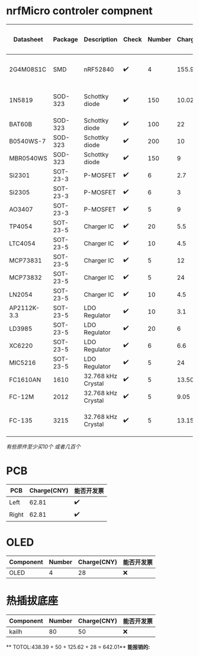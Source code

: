 # nrfMicro controler compnent
| Datasheet   | Package  | Description        | Check | Number | Charge(CNY) | 能否开发票 |
|-------------|----------|--------------------|-------|--------|-------------|------------|
| 2G4M08S1C   | SMD      | nRF52840           | ✔️     | 4      | 155.94      | ✔️(申请中)  |
| 1N5819      | SOD-323  | Schottky diode     | ✔️     | 150    | 10.02       | ✔️(申请中)  |
| BAT60B      | SOD-323  | Schottky diode     | ✔️     | 100    | 22          | ❌         |
| B0540WS-7   | SOD-323  | Schottky diode     | ✔️     | 200    | 10          | ✔️          |
| MBR0540WS   | SOD-323  | Schottky diode     | ✔️     | 150    | 9           | ✔️          |
| Si2301      | SOT-23-3 | P-MOSFET           | ✔️     | 6      | 2.7         |
| Si2305      | SOT-23-3 | P-MOSFET           | ✔️     | 6      | 3           |
| AO3407      | SOT-23-3 | P-MOSFET           | ✔️     | 5      | 9           |
| TP4054      | SOT-23-5 | Charger IC         | ✔️     | 20     | 5.5         |
| LTC4054     | SOT-23-5 | Charger IC         | ✔️     | 10     | 4.5         |
| MCP73831    | SOT-23-5 | Charger IC         | ✔️     | 5      | 12          |
| MCP73832    | SOT-23-5 | Charger IC         | ✔️     | 5      | 24          |
| LN2054      | SOT-23-5 | Charger IC         | ✔️     | 10     | 4.5         |
| AP2112K-3.3 | SOT-23-5 | LDO Regulator      | ✔️     | 10     | 3.1         |
| LD3985      | SOT-23-5 | LDO Regulator      | ✔️     | 20     | 6           |
| XC6220      | SOT-23-5 | LDO Regulator      | ✔️     | 6      | 6.6         |
| MIC5216     | SOT-23-5 | LDO Regulator      | ✔️     | 5      | 24          |
| FC1610AN    | 1610     | 32.768 kHz Crystal | ✔️     | 5      | 13.50       | ❌         |
| FC-12M      | 2012     | 32.768 kHz Crystal | ✔️     | 5      | 9.05        | ❌         |
| FC-135      | 3215     | 32.768 kHz Crystal | ✔️     | 5      | 13.15       | ✔️(申请中)  |

*有些原件至少买10个 或者几百个* 


# PCB 
| PCB   | Charge(CNY) | 能否开发票 |
|-------|-------------|------------|
| Left  | 62.81       | ✔️          |
| Right | 62.81       | ✔️          |

# OLED

| Component | Number | Charge(CNY) | 能否开发票 |
|-----------|--------|-------------|------------|
| OLED      | 4      | 28          | ❌         |

# 热插拔底座
| Component | Number | Charge(CNY) | 能否开发票 |
|-----------|--------|-------------|------------|
| kailh     | 80     | 50          | ❌         |

**   TOTOL:438.39 + 50 + 125.62 + 28 = 642.01** 
**能报销的:** 
